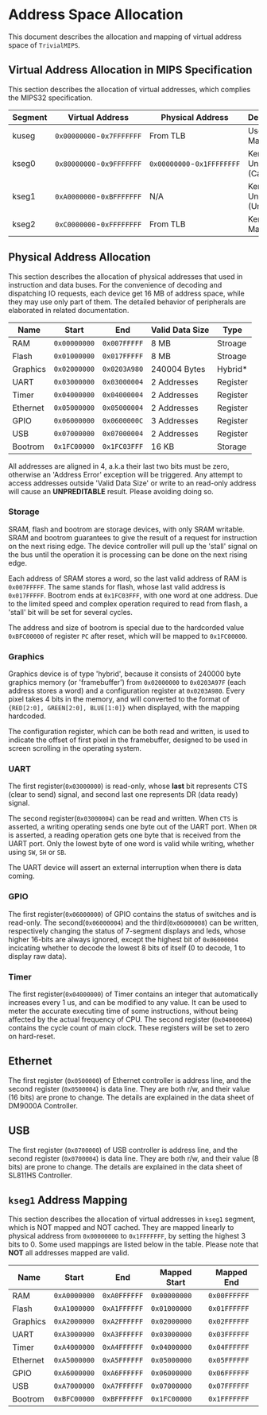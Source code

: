 # Address Space Allocation  

This document describes the allocation and mapping of virtual address space of `TrivialMIPS`.

## Virtual Address Allocation in MIPS Specification

This section describes the allocation of virtual addresses, which complies the MIPS32 specification.

| Segment | Virtual Address           | Physical Address           | Description                |
| ------- | ------------------------- | -------------------------- | -------------------------- |
| kuseg   | `0x00000000`-`0x7FFFFFFF` | From TLB                   | User Mapped                |
| kseg0   | `0x80000000`-`0x9FFFFFFF` | `0x00000000`-`0x1FFFFFFFF` | Kernel Unmapped (Cached)   |
| kseg1   | `0xA0000000`-`0xBFFFFFFF` | N/A                        | Kernel Unmapped (Uncached) |
| kseg2   | `0xC0000000`-`0xFFFFFFFF` | From TLB                   | Kernel Mapped              |

## Physical Address Allocation

This section describes the allocation of physical addresses that used in instruction and data buses. For the convenience of decoding and dispatching IO requests, each device get 16 MB of address space, while they may use only part of them. The detailed behavior of peripherals are elaborated in related documentation.

| Name     | Start        | End          | Valid Data Size   | Type     |
| -------- | ------------ | ------------ | ----------------- | -------- |
| RAM      | `0x00000000` | `0x007FFFFF` | 8 MB              | Stroage  |
| Flash    | `0x01000000` | `0x017FFFFF` | 8 MB              | Stroage  |
| Graphics | `0x02000000` | `0x0203A980` | 240004 Bytes      | Hybrid*  |
| UART     | `0x03000000` | `0x03000004` | 2 Addresses       | Register |
| Timer    | `0x04000000` | `0x04000004` | 2 Addresses       | Register |
| Ethernet | `0x05000000` | `0x05000004` | 2 Addresses       | Register |
| GPIO     | `0x06000000` | `0x0600000C` | 3 Addresses       | Register |
| USB      | `0x07000000` | `0x07000004` | 2 Addresses       | Register |
| Bootrom  | `0x1FC00000` | `0x1FC03FFF` | 16 KB             | Storage  |

All addresses are aligned in 4, a.k.a their last two bits must be zero, otherwise an 'Address Error' exception will be triggered. Any attempt to access addresses outside 'Valid Data Size' or write to an read-only address will cause an __UNPREDITABLE__ result. Please avoiding doing so.

### Storage

SRAM, flash and bootrom are storage devices, with only SRAM writable. SRAM and bootrom guarantees to give the result of a request for instruction on the next rising edge. The device controller will pull up the 'stall' signal on the bus until the operation it is processing can be done on the next rising edge.

Each address of SRAM stores a word, so the last valid address of RAM is `0x007FFFFF`. The same stands for flash, whose last valid address is `0x017FFFFF`. Bootrom ends at `0x1FC03FFF`, with one word at one address. Due to the limited speed and complex operation required to read from flash, a 'stall' bit will be set for several cycles.

The address and size of bootrom is special due to the hardcorded value `0xBFC00000` of register `PC` after reset, which will be mapped to `0x1FC00000`.

### Graphics

Graphics device is of type 'hybrid', because it consists of 240000 byte graphics memory (or 'framebuffer') from `0x02000000` to `0x0203A97F` (each address stores a word) and a configuration register at `0x0203A980`. Every pixel takes 4 bits in the memory, and will converted to the format of `{RED[2:0], GREEN[2:0], BLUE[1:0]}` when displayed, with the mapping hardcoded.

The configuration register, which can be both read and written, is used to indicate the offset of first pixel in the framebuffer, designed to be used in screen scrolling in the operating system.

### UART

The first register(`0x03000000`) is read-only, whose __last__ bit represents CTS (clear to send) signal, and second last one represents DR (data ready) signal.

The second register(`0x03000004`) can be read and written. When `CTS` is asserted, a writing operating sends one byte out of the UART port. When `DR` is asserted, a reading operation gets one byte that is received from the UART port. Only the lowest byte of one word is valid while writing, whether using `SW`, `SH` or `SB`.

The UART device will assert an external interruption when there is data coming.

### GPIO

The first register(`0x06000000`) of GPIO contains the status of switches and is read-only. The second(`0x06000004`) and the third(`0x06000008`) can be written, respectively changing the status of 7-segment displays and leds, whose higher 16-bits are always ignored, except the highest bit of `0x06000004` incicating whether to decode the lowest 8 bits of itself (0 to decode, 1 to display raw data).

### Timer

The first register(`0x04000000`) of Timer contains an integer that automatically increases every 1 us, and can be modified to any value. It can be used to meter the accurate executing time of some instructions, without being affected by the actual frequency of CPU. The second register (`0x04000004`) contains the cycle count of main clock. These registers will be set to zero on hard-reset.

## Ethernet

The first register (`0x0500000`) of Ethernet controller is address line, and the second register (`0x0500004`) is data line. They are both r/w, and their value (16 bits) are prone to change. The details are explained in the data sheet of DM9000A Controller.

## USB

The first register (`0x0700000`) of USB controller is address line, and the second register (`0x0700004`) is data line. They are both r/w, and their value (8 bits) are prone to change. The details are explained in the data sheet of SL811HS Controller.

## `kseg1` Address Mapping

This section describes the allocation of virtual addresses in `kseg1` segment, which is NOT mapped and NOT cached. They are mapped linearly to physical address from `0x00000000` to `0x1FFFFFFF`, by setting the highest 3 bits to 0. Some used mappings are listed below in the table. Please note that __NOT__ all addresses mapped are valid.

| Name     | Start        | End          | Mapped Start | Mapped End   |
| -------- | ------------ | ------------ | ------------ | ------------ |
| RAM      | `0xA0000000` | `0xA0FFFFFF` | `0x00000000` | `0x00FFFFFF` |
| Flash    | `0xA1000000` | `0xA1FFFFFF` | `0x01000000` | `0x01FFFFFF` |
| Graphics | `0xA2000000` | `0xA2FFFFFF` | `0x02000000` | `0x02FFFFFF` |
| UART     | `0xA3000000` | `0xA3FFFFFF` | `0x03000000` | `0x03FFFFFF` |
| Timer    | `0xA4000000` | `0xA4FFFFFF` | `0x04000000` | `0x04FFFFFF` |
| Ethernet | `0xA5000000` | `0xA5FFFFFF` | `0x05000000` | `0x05FFFFFF` |
| GPIO     | `0xA6000000` | `0xA6FFFFFF` | `0x06000000` | `0x06FFFFFF` |
| USB      | `0xA7000000` | `0xA7FFFFFF` | `0x07000000` | `0x07FFFFFF` |
| Bootrom  | `0xBFC00000` | `0xBFFFFFFF` | `0x1FC00000` | `0x1FFFFFFF` |
